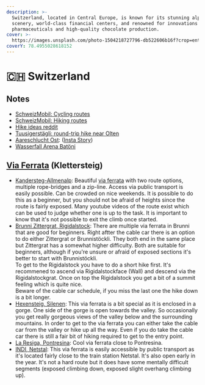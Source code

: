 ```yaml
---
description: >-
  Switzerland, located in Central Europe, is known for its stunning alpine
  scenery, world-class financial centers, and renowned for innovations in
  pharmaceuticals and high-quality chocolate production.
cover: >-
  https://images.unsplash.com/photo-1504218727796-db522606b16f?crop=entropy&cs=tinysrgb&fm=jpg&ixid=MnwxOTcwMjR8MHwxfHNlYXJjaHw4fHxTd2l0emVybGFuZHxlbnwwfHx8fDE2NjAzNzUxMTE&ixlib=rb-1.2.1&q=80
coverY: 78.4955028618152
---
```


# 🇨🇭 Switzerland

## Notes

* [SchweizMobil: Cycling routes](https://schweizmobil.ch/en/cycling-in-switzerland?f\_land=cycle)
* [SchweizMobil: Hiking routes](https://schweizmobil.ch/en/hiking-in-switzerland)
* [Hike ideas reddit](https://www.reddit.com/r/askswitzerland/comments/we9rhd/what\_place\_is\_best\_for\_casual\_hiker\_and\_is/)
* [Tuusigerstägli: round-trip hike near Olten](https://www.freizeitfreunde.ch/blogs/493)
* [Aareschlucht Ost](https://aareschlucht.ch/): ([Insta Story](https://www.instagram.com/reel/CyQvfTkN0Ui/))
* [Wasserfall Arena Batöni](https://www.2coinstravel.ch/unesco-wasserfall-arena-batoeni/)

## [Via Ferrata](../../sport/via-ferrata.md) (Klettersteig)

* [Kandersteg-Allmenalp](http://www.allmenalp.ch/aktivitaeten/klettersteig/?L=1): Beautiful [via ferrata](../../sport/via-ferrata.md) with two route options, multiple rope-bridges and a zip-line. Access via public transport is easily possible. Can be crowded on nice weekends. It is possible to do this as a beginner, but you should not be afraid of heights since the route is fairly exposed. Many youtube videos of the route exist which can be used to judge whether one is up to the task. It is important to know that it's not possible to exit the climb once started.
* [Brunni Zittergrat, Rigidalstock](https://brunni.ch/en/Detail/via-ferratas): There are multiple via ferrata in Brunni that are good for beginners. Right aftter the cable car there is an option to do either Zittergrat or Brunnistöckli. They both end in the same place but Zittergrat has a somewhat higher difficulty. Both are suitable for beginners, although if you're unsure or afraid of exposed sections it's better to start with Brunnistöckli.\
  To get to the Rigidalstock you have to do a short hike first. It's recommened to ascend via Rigidalstockface (Wall) and descend via the Rigidalstockgrat. Once on top the Rigidalstock you get a bit of a summit feeling which is quite nice.\
  Beware of the cable car schedule, if you miss the last one the hike down is a bit longer.
* [Hexensteig, Silenen](https://www.bergsteigen.com/touren/klettersteig/hexensteig-silenen/): This via ferrata is a bit special as it is enclosed in a gorge. One side of the gorge is open towards the valley. So occasionally you get really gorgeous views of the valley below and the surrounding mountains. In order to get to the via ferrata you can either take the cable car from the valley or hike up all the way. Even if you do take the cable car there is still a fair bit of hiking required to get to the entry point.
* [La Resiga, Pontresina](https://www.sac-cas.ch/de/huetten-und-touren/sac-tourenportal/la-resgia-7790/klettersteig/klettersteig-la-resgia-709/): Cool via ferrata close to Pontresina.
* [INDI, Netstal](https://www.myferrata.ch/indianer/): This via ferrata is easily accessible by public transport as it's located fairly close to the train station Netstal. It's also open early in the year. It's not a hard route but it does have some mentally difficult segments (exposed climbing down, exposed slight overhang climbing up).

